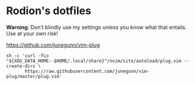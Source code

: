 # Rodion's dotfiles

**Warning**: Don’t blindly use my settings unless you know what that entails. Use at your own risk!

https://github.com/junegunn/vim-plug

```
sh -c 'curl -fLo "${XDG_DATA_HOME:-$HOME/.local/share}"/nvim/site/autoload/plug.vim --create-dirs \
       https://raw.githubusercontent.com/junegunn/vim-plug/master/plug.vim'
```

